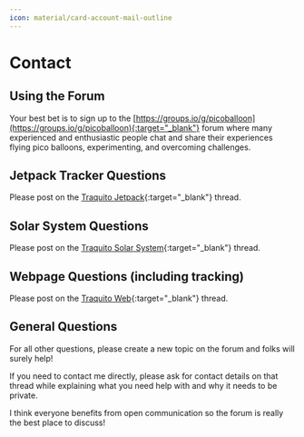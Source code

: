 ```yaml
---
icon: material/card-account-mail-outline
---
```


# Contact


## Using the Forum

Your best bet is to sign up to the [https://groups.io/g/picoballoon](https://groups.io/g/picoballoon){:target="_blank"} forum where many experienced and enthusiastic people chat and share their experiences flying pico balloons, experimenting, and overcoming challenges.

## Jetpack Tracker Questions

Please post on the [Traquito Jetpack](https://groups.io/g/picoballoon/topic/97685658){:target="_blank"} thread.


## Solar System Questions

Please post on the [Traquito Solar System](https://groups.io/g/picoballoon/topic/99860839){:target="_blank"} thread.


## Webpage Questions (including tracking)

Please post on the [Traquito Web](https://groups.io/g/picoballoon/topic/99190922){:target="_blank"} thread.


## General Questions

For all other questions, please create a new topic on the forum and folks will surely help!

If you need to contact me directly, please ask for contact details on that thread while explaining what you need help with and why it needs to be private.

I think everyone benefits from open communication so the forum is really the best place to discuss!

